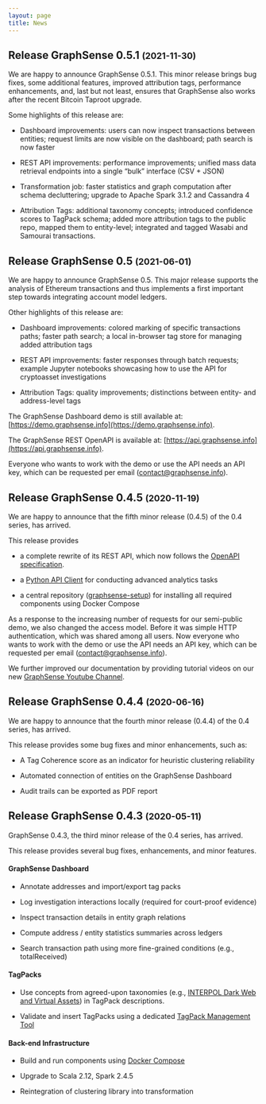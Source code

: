 ```yaml
---
layout: page
title: News
---
```


<h2>
  Release GraphSense 0.5.1
  <small class="text-muted">(2021-11-30)</small>
</h2>

We are happy to announce GraphSense 0.5.1. This minor release brings bug fixes, some additional features, improved attribution tags, performance enhancements, and, last but not least, ensures that GraphSense also works after the recent Bitcoin Taproot upgrade.

Some highlights of this release are:

* Dashboard improvements: users can now inspect transactions between entities; request limits are now visible on the dashboard; path search is now faster

* REST API improvements: performance improvements; unified mass data retrieval endpoints into a single “bulk” interface (CSV + JSON)

* Transformation job: faster statistics and graph computation after schema decluttering; upgrade to Apache Spark 3.1.2 and Cassandra 4

* Attribution Tags: additional taxonomy concepts; introduced confidence scores to TagPack schema; added more attribution tags to the public repo, mapped them to entity-level; integrated and tagged Wasabi and Samourai transactions.


<h2>
  Release GraphSense 0.5
  <small class="text-muted">(2021-06-01)</small>
</h2>


We are happy to announce GraphSense 0.5. This major release supports the analysis of Ethereum transactions and thus implements a first important step towards integrating account model ledgers.
 
Other highlights of this release are:

* Dashboard improvements: colored marking of specific transactions paths; faster path search; a local in-browser tag store for managing added attribution tags

* REST API improvements: faster responses through batch requests; example Jupyter notebooks showcasing how to use the API for cryptoasset investigations

* Attribution Tags: quality improvements; distinctions between entity- and address-level tags

The GraphSense Dashboard demo is still available at: [https://demo.graphsense.info](https://demo.graphsense.info).

The GraphSense REST OpenAPI is available at: [https://api.graphsense.info](https://api.graphsense.info).

Everyone who wants to work with the demo or use the API needs an API key, which can be requested per email (<a href="mailto:contact@graphsense.info">contact@graphsense.info</a>).



<h2>
  Release GraphSense 0.4.5
  <small class="text-muted">(2020-11-19)</small>
</h2>

We are happy to announce that the fifth minor release (0.4.5) of the 0.4 series, has arrived.

This release provides

* a complete rewrite of its REST API, which now follows the [OpenAPI specification](https://www.openapis.org/).

* a [Python API Client](https://github.com/graphsense/graphsense-python) for conducting advanced analytics tasks

* a central repository ([graphsense-setup](https://github.com/graphsense/graphsense-setup)) for installing all required components using Docker Compose

As a response to the increasing number of requests for our semi-public demo, we also changed the access model. Before it was simple HTTP authentication, which was shared among all users. Now everyone who wants to work with the demo or use the API needs an API key, which can be requested per email (<a href="mailto:contact@graphsense.info">contact@graphsense.info</a>).

We further improved our documentation by providing tutorial videos on our new [GraphSense Youtube Channel](https://www.youtube.com/channel/UCNvAmbkaLUkijhealvR1zTQ).

<h2>
  Release GraphSense 0.4.4
  <small class="text-muted">(2020-06-16)</small>
</h2>

We are happy to announce that the fourth minor release (0.4.4) of the 0.4 series, has arrived.

This release provides some bug fixes and minor enhancements, such as:

* A Tag Coherence score as an indicator for heuristic clustering reliability

* Automated connection of entities on the GraphSense Dashboard

* Audit trails can be exported as PDF report


<h2>
  Release GraphSense 0.4.3
  <small class="text-muted">(2020-05-11)</small>
</h2>

GraphSense 0.4.3, the third minor release of the 0.4 series, has arrived.

This release provides several bug fixes, enhancements, and minor features.

#### GraphSense Dashboard

* Annotate addresses and import/export tag packs

* Log investigation interactions locally (required for court-proof evidence)

* Inspect transaction details in entity graph relations

* Compute address / entity statistics summaries across ledgers

* Search transaction path using more fine-grained conditions (e.g., totalReceived)

#### TagPacks

* Use concepts from agreed-upon taxonomies (e.g., [INTERPOL Dark Web and Virtual Assets](https://interpol-innovation-centre.github.io/DW-VA-Taxonomy/)) in TagPack descriptions.

* Validate and insert TagPacks using a dedicated [TagPack Management Tool](https://github.com/graphsense/graphsense-tagpack-tool)

#### Back-end Infrastructure

* Build and run components using [Docker Compose](https://docs.docker.com/compose/)

* Upgrade to Scala 2.12, Spark 2.4.5

* Reintegration of clustering library into transformation